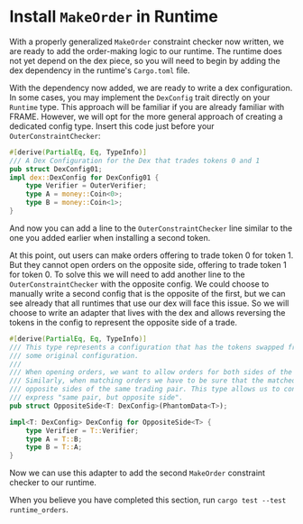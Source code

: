# Install `MakeOrder` in Runtime

With a properly generalized `MakeOrder` constraint checker now written, we are ready to add the order-making logic to our runtime.
The runtime does not yet depend on the dex piece, so you will need to begin by adding the dex dependency in the runtime's `Cargo.toml` file.

With the dependency now added, we are ready to write a dex configuration.
In some cases, you may implement the `DexConfig` trait directly on your `Runtime` type.
This approach will be familiar if you are already familiar with FRAME.
However, we will opt for the more general approach of creating a dedicated config type.
Insert this code just before your `OuterConstraintChecker`:

```rust
#[derive(PartialEq, Eq, TypeInfo)]
/// A Dex Configuration for the Dex that trades tokens 0 and 1
pub struct DexConfig01;
impl dex::DexConfig for DexConfig01 {
    type Verifier = OuterVerifier;
    type A = money::Coin<0>;
    type B = money::Coin<1>;
}
```

And now you can add a line to the `OuterConstraintChecker` line similar to the one you added earlier when installing a second token.

At this point, out users can make orders offering to trade token 0 for token 1.
But they cannot open orders on the opposite side, offering to trade token 1 for token 0.
To solve this we will need to add another line to the `OuterConstraintChecker` with the opposite config.
We could choose to manually write a second config that is the opposite of the first, but we can see already that all runtimes that use our dex will face this issue.
So we will choose to write an adapter that lives with the dex and allows reversing the tokens in the config to represent the opposite side of a trade.

```rust
#[derive(PartialEq, Eq, TypeInfo)]
/// This type represents a configuration that has the tokens swapped from
/// some original configuration.
///
/// When opening orders, we want to allow orders for both sides of the trade.
/// Similarly, when matching orders we have to be sure that the matched orders are on
/// opposite sides of the same trading pair. This type allows us to conveniently
/// express "same pair, but opposite side".
pub struct OppositeSide<T: DexConfig>(PhantomData<T>);

impl<T: DexConfig> DexConfig for OppositeSide<T> {
    type Verifier = T::Verifier;
    type A = T::B;
    type B = T::A;
}
```

Now we can use this adapter to add the second `MakeOrder` constraint checker to our runtime.

When you believe you have completed this section, run `cargo test --test runtime_orders`.
